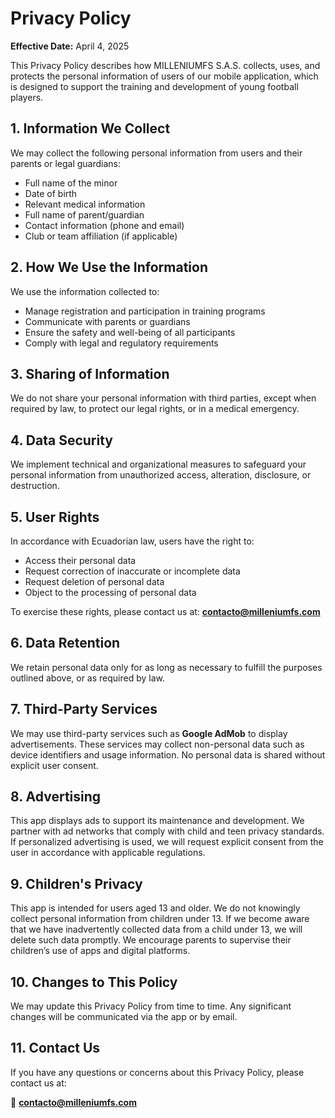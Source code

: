 # Privacy Policy

**Effective Date:** April 4, 2025

This Privacy Policy describes how MILLENIUMFS S.A.S. collects, uses, and protects the personal information of users of our mobile application, which is designed to support the training and development of young football players.

## 1. Information We Collect

We may collect the following personal information from users and their parents or legal guardians:

- Full name of the minor
- Date of birth
- Relevant medical information
- Full name of parent/guardian
- Contact information (phone and email)
- Club or team affiliation (if applicable)

## 2. How We Use the Information

We use the information collected to:

- Manage registration and participation in training programs
- Communicate with parents or guardians
- Ensure the safety and well-being of all participants
- Comply with legal and regulatory requirements

## 3. Sharing of Information

We do not share your personal information with third parties, except when required by law, to protect our legal rights, or in a medical emergency.

## 4. Data Security

We implement technical and organizational measures to safeguard your personal information from unauthorized access, alteration, disclosure, or destruction.

## 5. User Rights

In accordance with Ecuadorian law, users have the right to:

- Access their personal data
- Request correction of inaccurate or incomplete data
- Request deletion of personal data
- Object to the processing of personal data

To exercise these rights, please contact us at: **contacto@milleniumfs.com**

## 6. Data Retention

We retain personal data only for as long as necessary to fulfill the purposes outlined above, or as required by law.

## 7. Third-Party Services

We may use third-party services such as **Google AdMob** to display advertisements. These services may collect non-personal data such as device identifiers and usage information. No personal data is shared without explicit user consent.

## 8. Advertising

This app displays ads to support its maintenance and development. We partner with ad networks that comply with child and teen privacy standards. If personalized advertising is used, we will request explicit consent from the user in accordance with applicable regulations.

## 9. Children's Privacy

This app is intended for users aged 13 and older. We do not knowingly collect personal information from children under 13. If we become aware that we have inadvertently collected data from a child under 13, we will delete such data promptly. We encourage parents to supervise their children’s use of apps and digital platforms.

## 10. Changes to This Policy

We may update this Privacy Policy from time to time. Any significant changes will be communicated via the app or by email.

## 11. Contact Us

If you have any questions or concerns about this Privacy Policy, please contact us at:

📧 **contacto@milleniumfs.com**
